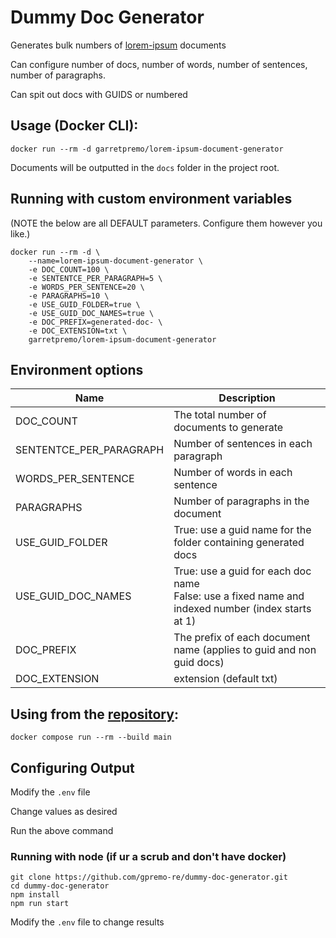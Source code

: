 # Dummy Doc Generator
Generates bulk numbers of [lorem-ipsum](https://www.lipsum.com/) documents

Can configure number of docs, number of words, number of sentences, number of paragraphs.

Can spit out docs with GUIDS or numbered

## Usage (Docker CLI):

```
docker run --rm -d garretpremo/lorem-ipsum-document-generator
```

Documents will be outputted in the `docs` folder in the project root.

## Running with custom environment variables
(NOTE the below are all DEFAULT parameters. Configure them however you like.)

```
docker run --rm -d \
    --name=lorem-ipsum-document-generator \
    -e DOC_COUNT=100 \
    -e SENTENTCE_PER_PARAGRAPH=5 \
    -e WORDS_PER_SENTENCE=20 \
    -e PARAGRAPHS=10 \
    -e USE_GUID_FOLDER=true \
    -e USE_GUID_DOC_NAMES=true \
    -e DOC_PREFIX=generated-doc- \
    -e DOC_EXTENSION=txt \
    garretpremo/lorem-ipsum-document-generator
```

## Environment options

| Name  | Description                                                                                            |
|-------|--------------------------------------------------------------------------------------------------------|
| DOC_COUNT | The total number of documents to generate                                                              |
| SENTENTCE_PER_PARAGRAPH | Number of sentences in each paragraph                                                                  |
| WORDS_PER_SENTENCE | Number of words in each sentence                                                                       |
| PARAGRAPHS | Number of paragraphs in the document                                                                   |
| USE_GUID_FOLDER | True: use a guid name for the folder containing generated docs                                         |
| USE_GUID_DOC_NAMES | True: use a guid for each doc name<br/> False: use a fixed name and indexed number (index starts at 1) |
| DOC_PREFIX | The prefix of each document name (applies to guid and non guid docs)                                   |
| DOC_EXTENSION | extension (default txt)                                                                                |


## Using from the [repository](https://github.com/gpremo-re/dummy-doc-generator/tree/main):

```
docker compose run --rm --build main
```

## Configuring Output

Modify the `.env` file

Change values as desired

Run the above command


### Running with node (if ur a scrub and don't have docker)

```
git clone https://github.com/gpremo-re/dummy-doc-generator.git
cd dummy-doc-generator
npm install
npm run start
```

Modify the `.env` file to change results
